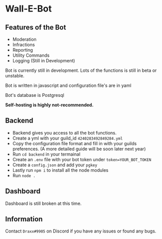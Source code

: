 # Wall-E-Bot

## Features of the Bot

- Moderation
- Infractions
- Reporting
- Utility Commands
- Logging (Still in Development)

Bot is currently still in development. Lots of the functions is still in beta or unstable.

Bot is written in javascript and configuration file's are in yaml

Bot's database is Postgresql

**Self-hosting is highly not-recommended.**

## Backend

- Backend gives you access to all the bot functions.
- Create a yml with your guild_id `4240283492849284.yml`
- Copy the configuration file format and fill in with your guilds preferences. (A more detailed guide will be soon later next year)
- Run `cd backend` in your termainal
- Create an `.env` file with your bot token under `token=YOUR_BOT_TOKEN`
- Create a `config.json` and add your `pgkey`
- Lastly run `npm i` to install all the node modules
- Run `node .`

## Dashboard

Dashboard is still broken at this time.

## Information

Contact `Draxx#9905` on Discord if you have any issues or found any bugs.
